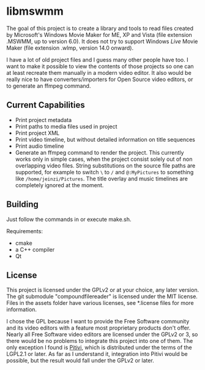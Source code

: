 # libmswmm
The goal of this project is to create a library and tools to read files created by Microsoft's Windows Movie Maker for ME, XP and Vista (file extension .MSWMM, up to version 6.0). It does not try to support Windows *Live* Movie Maker (file extension .wlmp, version 14.0 onward).

I have a lot of old project files and I guess many other people have too. I want to make it possible to view the contents of those projects so one can at least recreate them manually in a modern video editor. It also would be really nice to have converters/importers for Open Source video editors, or to generate an ffmpeg command.

## Current Capabilities
- Print project metadata
- Print paths to media files used in project
- Print project XML
- Print video timeline, but without detailed information on title sequences
- Print audio timeline
- Generate an ffmpeg command to render the project. This currently works only in simple cases, when the project consist solely out of non overlapping video files. String substitutions on the source file paths are supported, for example to switch `\` to `/` and `@:MyPictures` to something like `/home/jeinzi/Pictures`. The title overlay and music timelines are completely ignored at the moment.

## Building
Just follow the commands in or execute make.sh.

Requirements:
- cmake
- a C++ compiler
- Qt

## License
This project is licensed under the GPLv2 or at your choice, any later version. The git submodule "compoundfilereader" is licensed under the MIT license. Files in the assets folder have various licenses, see *.license files for more information.

I chose the GPL because I want to provide the Free Software community and its video editors with a feature most proprietary products don't offer.
Nearly all Free Software video editors are licensed under the GPLv2 or 3, so there would be no problems to integrate this project into one of them. The only exception I found is [Pitivi](https://gitlab.gnome.org/GNOME/pitivi), which is distributed under the terms of the LGPL2.1 or later. As far as I understand it, integration into Pitivi would be possible, but the result would fall under the GPLv2 or later.
